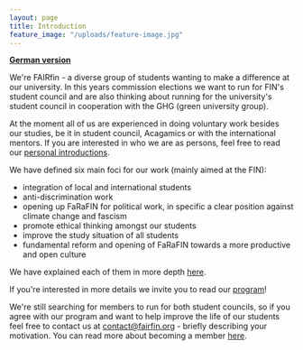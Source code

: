 ```yaml
---
layout: page
title: Introduction
feature_image: "/uploads/feature-image.jpg"
---
```


**[German version](/de/einleitung)**

We're FAIRfin - a diverse group of students wanting to make a difference at our university. In this years commission elections we want to run for FIN's student council and are also thinking about running for the university's student council in cooperation with the GHG (green university group). 

At the moment all of us are experienced in doing voluntary work besides our studies, be it in student council, Acagamics or with the international mentors. If you are interested in who we are as persons, feel free to read our [personal introductions](/introductions). 

We have defined six main foci for our work (mainly aimed at the FIN): 
- integration of local and international students
- anti-discrimination work
- opening up FaRaFIN for political work, in specific a clear position against climate change and fascism
- promote ethical thinking amongst our students
- improve the study situation of all students
- fundamental reform and opening of FaRaFIN towards a more productive and open culture

We have explained each of them in more depth [here](/focus).

If you're interested in more details we invite you to read our [program](/program)! 

We're still searching for members to run for both student councils, so if you agree with our program and want to help improve the life of our students feel free to contact us at contact@fairfin.org - briefly describing your motivation. You can read more about becoming a member [here](join-us).
